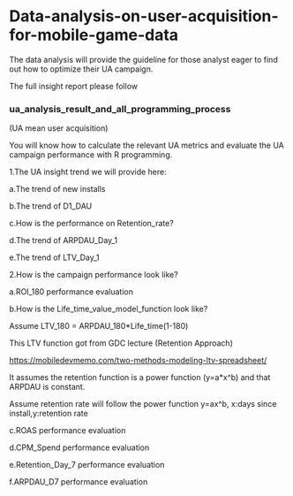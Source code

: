 # Data-analysis-on-user-acquisition-for-mobile-game-data
The data analysis will provide the guideline for those analyst eager to find out how to optimize their UA campaign.

The full insight report please follow 

### ua_analysis_result_and_all_programming_process 

(UA mean user acquisition)

You will know how to calculate the relevant UA metrics and evaluate the UA campaign performance with R programming.

1.The UA  insight trend we will provide here:

a.The trend of new installs

b.The trend of D1_DAU

c.How is the performance on Retention_rate?

d.The trend of ARPDAU_Day_1

e.The trend of LTV_Day_1


2.How is the campaign performance look like?

a.ROI_180 performance evaluation

b.How is the Life_time_value_model_function look like?

Assume LTV_180 = ARPDAU_180*Life_time(1-180)

This LTV function got from GDC lecture (Retention Approach) 

https://mobiledevmemo.com/two-methods-modeling-ltv-spreadsheet/ 


It assumes the retention function is a power function (y=a*x^b) and that ARPDAU is constant. 

Assume retention rate will follow the power function y=ax^b, x:days since install,y:retention rate

c.ROAS performance evaluation

d.CPM_Spend performance evaluation

e.Retention_Day_7 performance evaluation

f.ARPDAU_D7 performance evaluation
